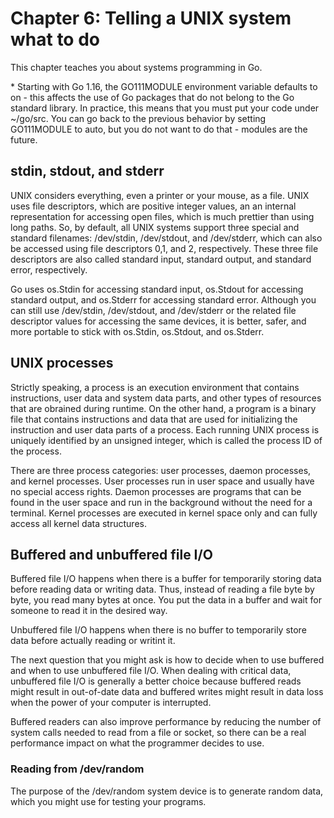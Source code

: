 # Chapter 6: Telling a UNIX system what to do
This chapter teaches you about systems programming in Go.

\* Starting with Go 1.16, the GO111MODULE environment variable defaults to on - this affects the use of Go packages that do not belong to the Go standard library. In practice, this means that you must put your code under ~/go/src. You can go back to the previous behavior by setting GO111MODULE to auto, but you do not want to do that  - modules are the future.

## stdin, stdout, and stderr
UNIX considers everything, even a printer or your mouse, as a file. UNIX uses file descriptors, which are positive integer values, an an internal representation for accessing open files, which is much prettier than using long paths. So, by default, all UNIX systems support three special and standard filenames: /dev/stdin, /dev/stdout, and /dev/stderr, which can also be accessed using file descriptors 0,1, and 2, respectively. These three file descriptors are also called standard input, standard output, and standard error, respectively.

Go uses os.Stdin for accessing standard input, os.Stdout for accessing standard output, and os.Stderr for accessing standard error. Although you can still use /dev/stdin, /dev/stdout, and /dev/stderr or the related file descriptor values for accessing the same devices, it is better, safer, and more portable to stick with os.Stdin, os.Stdout, and os.Stderr.

## UNIX processes
Strictly speaking, a process is an execution environment that contains instructions, user data and system data parts, and other types of resources that are obrained during runtime. On the other hand, a program is a binary file that contains instructions and data that are used for initializing the instruction and user data parts of a process. Each running UNIX process is uniquely identified by an unsigned integer, which is called the process ID of the process.

There are three process categories: user processes, daemon processes, and kernel processes. User processes run in user space and usually have no special access rights. Daemon processes are programs that can be found in the user space and run in the background without the need for a terminal. Kernel processes are executed in kernel space only and can fully access all kernel data structures.

## Buffered and unbuffered file I/O
Buffered file I/O happens when there is a buffer for temporarily storing data before reading data or writing data. Thus, instead of reading a file byte by byte, you read many bytes at once. You put the data in a buffer and wait for someone to read it in the desired way. 

Unbuffered file I/O happens when there is no buffer to temporarily store data before actually reading or writint it.

The next question that you might ask is how to decide when to use buffered and when to use unbuffered file I/O. When dealing with critical data, unbuffered file I/O is generally a better choice because buffered reads might result in out-of-date data and buffered writes might result in data loss when the power of your computer is interrupted. 

Buffered readers can also improve performance by reducing the number of system calls needed to read from a file or socket, so there can be a real performance impact on what the programmer decides to use.

### Reading from /dev/random 
The purpose of the /dev/random system device is to generate random data, which you might use for testing your programs.